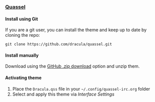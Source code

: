 ### [Quassel](http://www.quassel-irc.org/)

#### Install using Git

If you are a git user, you can install the theme and keep up to date by cloning the repo:

    git clone https://github.com/dracula/quassel.git

#### Install manually

Download using the [GitHub .zip download](https://github.com/dracula/quassel/archive/master.zip) option and unzip them.

#### Activating theme

1.  Place the `Dracula.qss` file in your `~/.config/quassel-irc.org` folder
2.  Select and apply this theme via _Interface Settings_
